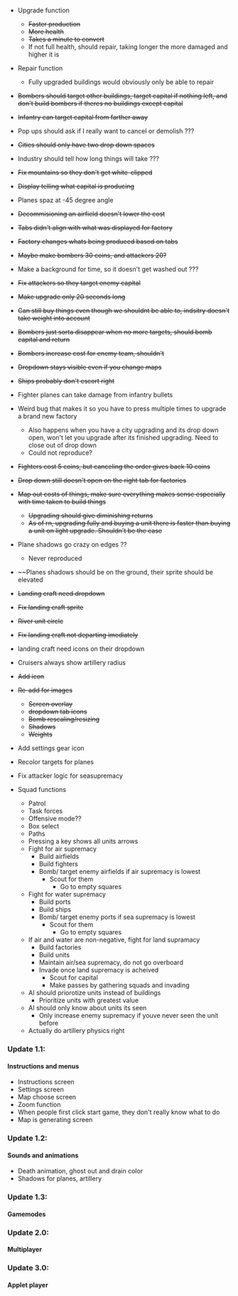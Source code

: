 - Upgrade function
	- ~~Faster production~~
	- ~~More health~~
	- ~~Takes a minute to convert~~
	- If not full health, should repair, taking longer the more damaged and higher it is
- Repair function
	- Fully upgraded buildings would obviously only be able to repair
- ~~Bombers should target other buildings, target capital if nothing left, and don't build bombers if theres no buildings except capital~~
- ~~Infantry can target capital from farther away~~
- Pop ups should ask if I really want to cancel or demolish ???
- ~~Cities should only have two drop down spaces~~
- Industry should tell how long things will take ???
- ~~Fix mountains so they don't get white-clipped~~
- ~~Display telling what capital is producing~~
- Planes spaz at -45 degree angle
- ~~Decommisioning an airfield doesn't lower the cost~~
- ~~Tabs didn't align with what was displayed for factory~~
- ~~Factory changes whats being produced based on tabs~~
- ~~Maybe make bombers 30 coins, and attackers 20?~~
- Make a background for time, so it doesn't get washed out ???
- ~~Fix attackers so they target enemy capital~~
- ~~Make upgrade only 20 seconds long~~
- ~~Can still buy things even though we shouldnt be able to, indsitry doesn't take weight into account~~
- ~~Bombers just sorta disappear when no more targets, should bomb capital and return~~
- ~~Bombers increase cost for enemy team, shouldn't~~
- ~~Dropdown stays visible even if you change maps~~
- ~~Ships probably don't escort right~~
- Fighter planes can take damage from infantry bullets
- Weird bug that makes it so you have to press multiple times to upgrade a brand new factory
	- Also happens when you have a city upgrading and its drop down open, won't let you upgrade after its finished upgrading. Need to close out of 	drop down
	- Could not reproduce?
- ~~Fighters cost 5 coins, but canceling the order gives back 10 coins~~
- ~~Drop down still doesn't open on the right tab for factories~~
- ~~Map out costs of things, make sure everything makes sense especially with time taken to build things~~
	- ~~Upgrading should give diminishing returns~~
	- ~~As of rn, upgrading fully and buying a unit there is faster than buying a unit on light upgrade. Shouldn't be the case~~
- Plane shadows go crazy on edges ??
	- Never reproduced
- ~~Planes shadows should be on the ground, their sprite should be elevated
- ~~Landing craft need dropdown~~
- ~~Fix landing craft sprite~~
- ~~River unit circle~~
- ~~Fix landing craft not departing imediately~~
- landing craft need icons on their dropdown
- Cruisers always show artillery radius
- ~~Add icon~~
- ~~Re-add for images~~
	- ~~Screen overlay~~
	- ~~dropdown tab icons~~
	- ~~Bomb rescaling/resizing~~
	- ~~Shadows~~
	- ~~Weights~~
- Add settings gear icon
- Recolor targets for planes
- Fix attacker logic for seasupremacy

- Squad functions
	- Patrol
	- Task forces
	- Offensive mode??
	- Box select
	- Paths
	- Pressing a key shows all units arrows
	- Fight for air supremacy
		- Build airfields
		- Build fighters
		- Bomb/ target enemy airfields if air supremacy is lowest
			- Scout for them
				- Go to empty squares
	- Fight for water supremacy
		- Build ports
		- Build ships
		- Bomb/ target enemy ports if sea supremacy is lowest
			- Scout for them
				- Go to empty squares
	- If air and water are non-negative, fight for land supramacy
		- Build factories
		- Build units
		- Maintain air/sea supremacy, do not go overboard
		- Invade once land supremacy is acheived
			- Scout for capital
			- Make passes by gathering squads and invading
	- AI should priorotize units instead of buildings
		- Prioritize units with greatest value
	- AI should only know about units its seen
		- Only increase enemy supremacy if youve never seen the unit before
	- Actually do artillery physics right

### Update 1.1:
#### Instructions and menus
- Instructions screen
- Settings screen
- Map choose screen
- Zoom function
- When people first click start game, they don't really know what to do
- Map is generating screen

### Update 1.2:
#### Sounds and animations
- Death animation, ghost out and drain color
- Shadows for planes, artillery

### Update 1.3:
#### Gamemodes

### Update 2.0:
#### Multiplayer

### Update 3.0:
#### Applet player
